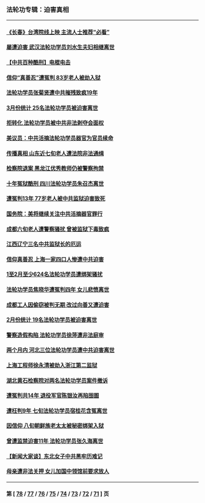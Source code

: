 ### 法轮功专辑：迫害真相
---
#### [《长春》台湾院线上映 主流人士推荐“必看”](../../pages/nf4379/n13967751.md?04100430) 
#### [屡遭迫害 武汉法轮功学员刘水生夫妇相继离世](../../pages/nf4379/n13965806.md?04100430) 
#### [【中共百种酷刑】电棍电击](../../pages/nf4379/n13964477.md?04100430) 
#### [信仰“真善忍”遭冤判 83岁老人被劫入狱](../../pages/nf4379/n13958286.md?04100430) 
#### [法轮功学员张菊贤遭中共摧残致疯19年](../../pages/nf4379/n13962633.md?04100430) 
#### [3月份统计 25名法轮功学员被迫害离世](../../pages/nf4379/n13963851.md?04100430) 
#### [拒转化 法轮功学员被中共非法剥夺会面权](../../pages/nf4379/n13961975.md?04100430) 
#### [美议员：中共活摘法轮功学员器官为官员续命](../../pages/nf4379/n13961550.md?04100430) 
#### [传播真相 山东近七旬老人遭法院非法通缉](../../pages/nf4379/n13961068.md?04100430) 
#### [检察院退案 黑龙江优秀教师仍被警察拘禁](../../pages/nf4379/n13960361.md?04100430) 
#### [十年冤狱酷刑 四川法轮功学员朱召杰离世](../../pages/nf4379/n13959794.md?04100430) 
#### [遭冤判13年 77岁老人被中共监狱迫害致死](../../pages/nf4379/n13953812.md?04100430) 
#### [国务院：美将继续关注中共活摘器官罪行](../../pages/nf4379/n13954656.md?04100430) 
#### [成都六旬老人遭警察骚扰 曾被监狱下毒致疯](../../pages/nf4379/n13952299.md?04100430) 
#### [江西辽宁三名中共监狱长的厄运](../../pages/nf4379/n13951740.md?04100430) 
#### [信仰真善忍 上海一家四口人惨遭中共迫害](../../pages/nf4379/n13950973.md?04100430) 
#### [1至2月至少624名法轮功学员遭绑架骚扰](../../pages/nf4379/n13950181.md?04100430) 
#### [法轮功学员焦晓华遭冤判四年 女儿悲愤离世](../../pages/nf4379/n13949614.md?04100430) 
#### [成都工人因偷窃被判无期 改过向善又遭迫害](../../pages/nf4379/n13948561.md?04100430) 
#### [2月份统计 19名法轮功学员被迫害离世](../../pages/nf4379/n13947335.md?04100430) 
#### [警察造假构陷 法轮功学员徐萍遭非法庭审](../../pages/nf4379/n13946469.md?04100430) 
#### [两个月内 河北三位法轮功学员遭中共迫害离世](../../pages/nf4379/n13945856.md?04100430) 
#### [上海工程师徐永清被劫入浙江第二监狱](../../pages/nf4379/n13945041.md?04100430) 
#### [湖北黄石检察院对两名法轮功学员案件撤诉](../../pages/nf4379/n13944382.md?04100430) 
#### [遭冤判共14年 退役军官陈银汝再陷囹圄](../../pages/nf4379/n13943569.md?04100430) 
#### [遭枉判9年 七旬法轮功学员宿桂花含冤离世](../../pages/nf4379/n13943708.md?04100430) 
#### [因信仰 八旬朝鲜族老太太被秘密绑架入狱](../../pages/nf4379/n13942333.md?04100430) 
#### [曾遭监禁迫害11年 法轮功学员张久海离世](../../pages/nf4379/n13941569.md?04100430) 
#### [【新闻大家谈】东北女子中共黑牢历难记](../../pages/nf4379/n13942450.md?04100430) 
#### [母亲遭非法关押 女儿加国中领馆前要求放人](../../pages/nf4379/n13941094.md?04100430) 

---
#### 第 [ [78](./78.md?04100430) / [77](./77.md?04100430) / [76](./76.md?04100430) / [75](./75.md?04100430) / [74](./74.md?04100430) / [73](./73.md?04100430) / [72](./72.md?04100430) / [71](./71.md?04100430) ] 页
